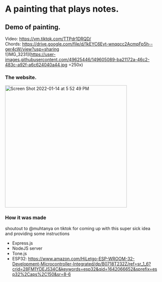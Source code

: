 # A painting that plays notes.

## Demo of painting.
Video: https://vm.tiktok.com/TTPdr1DRQD/ 
<br>Chords: https://drive.google.com/file/d/1kEYC6Eyt-wnqqcc2AcmpFp5h--ger4cW/view?usp=sharing
<br>
![IMG_3231](https://user-images.githubusercontent.com/49625446/149605089-ba21172a-46c2-483c-a92f-a6c624040a44.jpg  =250x)

### The website.
<img width="400" alt="Screen Shot 2022-01-14 at 5 52 49 PM" src="https://user-images.githubusercontent.com/49625446/149604494-6ee1449f-814f-4a5c-9448-322b874f2a2e.png">

### How it was made
shoutout to @muhtanya on tiktok for coming up with this super sick idea and providing some instructions
- Express.js
- NodeJS server
- Tone.js
- ESP32: https://www.amazon.com/HiLetgo-ESP-WROOM-32-Development-Microcontroller-Integrated/dp/B0718T232Z/ref=sr_1_6?crid=28FM1YDEJS34C&keywords=esp32&qid=1642066652&sprefix=esp32%2Caps%2C150&sr=8-6
